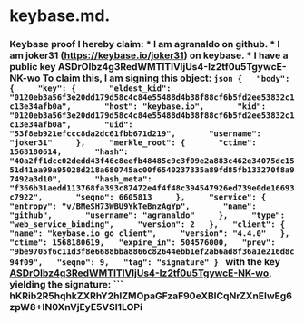 # keybase.md.
### Keybase proof  I hereby claim:    * I am agranaldo on github.   * I am joker31 (https://keybase.io/joker31) on keybase.   * I have a public key ASDrOlbz4g3RedWMTITlVIjUs4-Iz2tf0u5TgywcE-NK-wo  To claim this, I am signing this object:  ```json {   "body": {     "key": {       "eldest_kid": "0120eb3a56f3e20dd179d58c4c84e55488d4b38f88cf6b5fd2ee53832c1c13e34afb0a",       "host": "keybase.io",       "kid": "0120eb3a56f3e20dd179d58c4c84e55488d4b38f88cf6b5fd2ee53832c1c13e34afb0a",       "uid": "53f8eb921efccc8da2dc61fbb671d219",       "username": "joker31"     },     "merkle_root": {       "ctime": 1568180614,       "hash": "40a2ff1dcc02dedd43f46c8eefb48485c9c3f09e2a883c462e34075dc1551d41ea99a95028d218a680745ac00f6540237335a89fd85fb133270f8a97492a3d10",       "hash_meta": "f366b31aedd113768fa393c87472e4f4f48c394547926ed739e0de16693c7922",       "seqno": 6605813     },     "service": {       "entropy": "v/BMeSH73WBU9YkTeBnzAgYp",       "name": "github",       "username": "agranaldo"     },     "type": "web_service_binding",     "version": 2   },   "client": {     "name": "keybase.io go client",     "version": "4.4.0"   },   "ctime": 1568180619,   "expire_in": 504576000,   "prev": "9be9705f6c11d3f8e6688bba8866c82644ebb1ef2ab6ad8f36a1e216d8c94f09",   "seqno": 9,   "tag": "signature" } ```  with the key [ASDrOlbz4g3RedWMTITlVIjUs4-Iz2tf0u5TgywcE-NK-wo](https://keybase.io/joker31), yielding the signature:  ``` hKRib2R5hqhkZXRhY2hlZMOpaGFzaF90eXBlCqNrZXnEIwEg6zpW8+IN0XnVjEyE5VSI1LOPi
